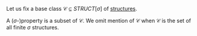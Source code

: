 
Let us fix a base class $\mathcal C\subseteq STRUCT[\sigma]$ of [structures](Structure.md).

A ($\sigma$-)property is a subset of $\mathcal C$. We omit mention of $\mathcal C$ when $\mathcal C$ is the set of all finite $\sigma$ structures.


